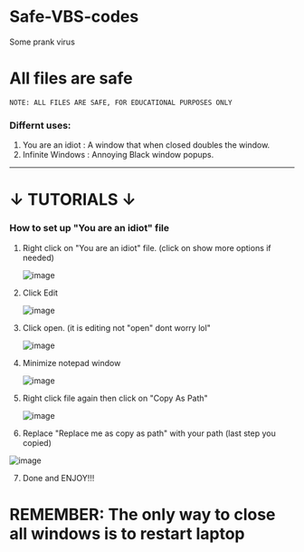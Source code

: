 # Safe-VBS-codes
Some prank virus
# All files are safe
`NOTE: ALL FILES ARE SAFE, FOR EDUCATIONAL PURPOSES ONLY`
### Differnt uses:
1. You are an idiot : A window that when closed doubles the window.
2. Infinite Windows : Annoying Black window popups.
 






     
-----------------------------------------------------------------------------------------

# ↓ TUTORIALS ↓  



### How to set up "You are an idiot"  file

1. Right click on "You are an idiot" file. (click on show more options if needed)

   ![image](https://github.com/AvionCGI/Safe-VBS-codes/assets/157320811/ae43e5cc-de1c-4c74-b9e3-9cd11b5b2447)

2. Click Edit

   ![image](https://github.com/AvionCGI/Safe-VBS-codes/assets/157320811/63a1898e-8997-46c1-9493-8b428b26bcd5)
   
3. Click open. (it is editing not "open" dont worry lol"

   ![image](https://github.com/AvionCGI/Safe-VBS-codes/assets/157320811/f7998a20-0fca-40b3-9188-1a8d1272a856)

4. Minimize notepad window

   ![image](https://github.com/AvionCGI/Safe-VBS-codes/assets/157320811/a60d1e01-9ef1-4138-a5a0-c13d37734537)

5. Right click file again then click on "Copy As Path"

   ![image](https://github.com/AvionCGI/Safe-VBS-codes/assets/157320811/c234f5d2-8bc5-4e0a-9646-89ee8de8f298)

6. Replace "Replace me as copy as path" with your path (last step you copied)

![image](https://github.com/AvionCGI/Safe-VBS-codes/assets/157320811/15af84e9-4733-4242-9e04-74af5ef8aea5)

7. Done and ENJOY!!!

# REMEMBER: The only way to close all windows is to restart laptop
